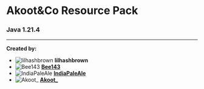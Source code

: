 # Akoot&Co Resource Pack
### Java 1.21.4 

---

**Created by:**

- ![lilhashbrown](https://maltsburg.com/head/lilhashbrown/12) **lilhashbrown**
- ![Bee143](https://maltsburg.com/head/Bee143/12) **[Bee143](https://github.com/Bee143)**
- ![IndiaPaleAle](https://maltsburg.com/head/indiapaleale/12) **[IndiaPaleAle](https://github.com/Maltsburg)**
- ![Akoot_](https://maltsburg.com/head/akoot_/12) **[Akoot_](https://github.com/akoot)**